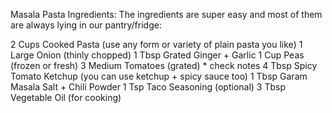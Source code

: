 Masala Pasta Ingredients:
The ingredients are super easy and most of them are always lying in our pantry/fridge:

2 Cups Cooked Pasta (use any form or variety of plain pasta you like)
1 Large Onion (thinly chopped)
1 Tbsp Grated Ginger + Garlic 
1 Cup Peas (frozen or fresh)
3 Medium Tomatoes (grated) * check notes
4 Tbsp Spicy Tomato Ketchup (you can use ketchup + spicy sauce too)
1 Tbsp Garam Masala
Salt + Chili Powder
1 Tsp Taco Seasoning (optional)
3 Tbsp Vegetable Oil (for cooking)